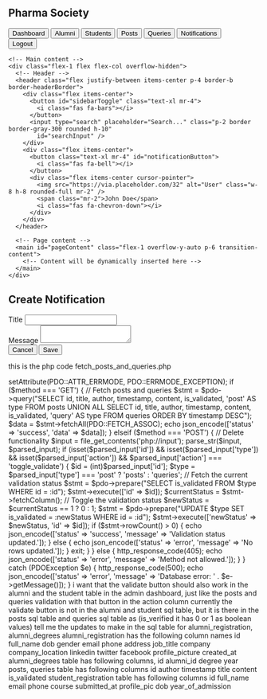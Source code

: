 <body class="bg-gray-100">
  <div class="flex h-screen overflow-hidden">
    <!-- Sidebar -->
    <aside id="sidebar" class="bg-sidebar border-r border-sidebarBorder transition-sidebar w-64 overflow-hidden">
      <div class="w-64 h-full flex flex-col p-5">
        <h2 class="text-2xl font-bold mb-8">Pharma Society</h2>
        <nav class="flex flex-col flex-1">
          <button class="flex items-center p-2 mb-2 w-full text-left hover:bg-sidebarHover rounded"
            data-nav="Dashboard">
            <i class="fas fa-home mr-2"></i> Dashboard
          </button>
          <button class="flex items-center p-2 mb-2 w-full text-left hover:bg-sidebarHover rounded" data-nav="Alumni">
            <i class="fas fa-user-graduate mr-2"></i> Alumni
          </button>
          <button class="flex items-center p-2 mb-2 w-full text-left hover:bg-sidebarHover rounded" data-nav="Students">
            <i class="fas fa-user-friends mr-2"></i> Students
          </button>
          <button class="flex items-center p-2 mb-2 w-full text-left hover:bg-sidebarHover rounded" data-nav="Posts">
            <i class="fas fa-file-alt mr-2"></i> Posts
          </button>
          <button class="flex items-center p-2 mb-2 w-full text-left hover:bg-sidebarHover rounded" data-nav="Queries">
            <i class="fas fa-question-circle mr-2"></i> Queries
          </button>
          <button class="flex items-center p-2 mb-2 w-full text-left hover:bg-sidebarHover rounded"
            data-nav="Notifications">
            <i class="fas fa-bell mr-2"></i> Notifications
          </button>
        </nav>
        <button class="flex items-center p-2 text-red-600">
          <i class="fas fa-sign-out-alt mr-2"></i> Logout
        </button>
      </div>
    </aside>

    <!-- Main content -->
    <div class="flex-1 flex flex-col overflow-hidden">
      <!-- Header -->
      <header class="flex justify-between items-center p-4 border-b border-headerBorder">
        <div class="flex items-center">
          <button id="sidebarToggle" class="text-xl mr-4">
            <i class="fas fa-bars"></i>
          </button>
          <input type="search" placeholder="Search..." class="p-2 border border-gray-300 rounded h-10"
            id="searchInput" />
        </div>
        <div class="flex items-center">
          <button class="text-xl mr-4" id="notificationButton">
            <i class="fas fa-bell"></i>
          </button>
          <div class="flex items-center cursor-pointer">
            <img src="https://via.placeholder.com/32" alt="User" class="w-8 h-8 rounded-full mr-2" />
            <span class="mr-2">John Doe</span>
            <i class="fas fa-chevron-down"></i>
          </div>
        </div>
      </header>

      <!-- Page content -->
      <main id="pageContent" class="flex-1 overflow-y-auto p-6 transition-content">
        <!-- Content will be dynamically inserted here -->
      </main>
    </div>
  </div>

  <!-- Notification Modal -->
  <div id="notificationModal" class="fixed inset-0 bg-black bg-opacity-50 flex items-center justify-center hidden">
    <div class="bg-white p-8 rounded-lg w-full max-w-md">
      <h2 id="modalTitle" class="text-2xl font-bold mb-4">
        Create Notification
      </h2>
      <form id="notificationForm" method="POST">
        <input type="hidden" id="notificationId" name="id" />
        <input type="hidden" name="action" value="create" />
        <div class="mb-4">
          <label for="notificationTitle" class="block text-sm font-medium text-gray-700 mb-1">Title</label>
          <input type="text" id="notificationTitle" name="title" required
            class="w-full px-3 py-2 border border-gray-300 rounded-md shadow-sm focus:outline-none focus:ring-indigo-500 focus:border-indigo-500" />
        </div>
        <div class="mb-4">
          <label for="notificationMessage" class="block text-sm font-medium text-gray-700 mb-1">Message</label>
          <textarea id="notificationMessage" name="message" required
            class="w-full px-3 py-2 border border-gray-300 rounded-md shadow-sm focus:outline-none focus:ring-indigo-500 focus:border-indigo-500"></textarea>
        </div>
        <div class="flex justify-end">
          <button type="button" id="cancelNotification"
            class="bg-gray-300 text-gray-700 px-4 py-2 rounded mr-2 hover:bg-gray-400 transition-colors">
            Cancel
          </button>
          <button type="submit" class="bg-blue-500 text-white px-4 py-2 rounded hover:bg-blue-600 transition-colors">
            Save
          </button>
        </div>
      </form>
    </div>
  </div>

  <script>
    // Data
    const quickStats = [
      { label: "Active Users", value: 1234, change: 5.6 },
      { label: "New Registrations", value: 567, change: -2.3 },
      { label: "Upcoming Events", value: 12, change: 10.5 },
      { label: "Open Tickets", value: 89, change: -7.8 },
    ];

    // Fetch and manage student data
    let students = [];

    function fetchStudentData() {
      fetch("fetch_students.php")
        .then(response => response.json())
        .then(data => {
          students = data;
          updateContent();
        })
        .catch(error => console.error("Error fetching student data:", error));
    }

    function deleteStudent(id) {
      if (confirm("Are you sure you want to delete this student?")) {
        fetch("delete_student.php", {
          method: "POST",
          headers: { "Content-Type": "application/x-www-form-urlencoded" },
          body: `delete_id=${id}`,
        })
          .then(response => response.text())
          .then(data => {
            console.log(data);
            students = students.filter(student => student.id !== id);
            updateContent();
          })
          .catch(error => console.error("Error deleting student:", error));
      }
    }

    fetchStudentData();

    let posts = [
      { id: 1, title: "First Blog Post", author: "John Doe", dateCreated: "2023-05-01" },
      { id: 2, title: "Upcoming Events", author: "Jane Smith", dateCreated: "2023-05-05" },
      { id: 3, title: "New Product Announcement", author: "Bob Johnson", dateCreated: "2023-05-10" },
    ];

    let queries = [
      { id: 1, title: "Admission Query", author: "Prospective Student", dateCreated: "2023-05-15" },
      { id: 2, title: "Course Information", author: "Current Student", dateCreated: "2023-05-18" },
      { id: 3, title: "Alumni Event", author: "Alumni Member", dateCreated: "2023-05-20" },
    ];

    let notifications = [];
    let alumni = [];

    function fetchAlumniData() {
      fetch("fetch_alumni.php")
        .then(response => response.json())
        .then(data => {
          alumni = data;
          updateContent();
        })
        .catch(error => console.error("Error fetching alumni data:", error));
    }

    function deleteAlumni(id) {
      if (confirm("Are you sure you want to delete this alumni?")) {
        fetch("delete_alumni.php", {
          method: "POST",
          headers: { "Content-Type": "application/x-www-form-urlencoded" },
          body: `delete_id=${id}`,
        })
          .then(response => response.text())
          .then(data => {
            console.log(data);
            alumni = alumni.filter(item => item.id !== id);
            updateContent();
            location.reload();
          })
          .catch(error => console.error("Error deleting alumni:", error));
      }
    }

    fetchAlumniData();

    const sidebar = document.getElementById("sidebar");
    const sidebarToggle = document.getElementById("sidebarToggle");
    const pageContent = document.getElementById("pageContent");
    const searchInput = document.getElementById("searchInput");
    const navButtons = document.querySelectorAll("[data-nav]");
    const notificationButton = document.getElementById("notificationButton");
    const notificationModal = document.getElementById("notificationModal");
    const notificationForm = document.getElementById("notificationForm");
    const modalTitle = document.getElementById("modalTitle");
    const notificationId = document.getElementById("notificationId");
    const notificationTitle = document.getElementById("notificationTitle");
    const notificationMessage = document.getElementById("notificationMessage");
    const cancelNotification = document.getElementById("cancelNotification");

    let activeNavItem = "Dashboard";
    let isSidebarVisible = true;

    function toggleSidebar() {
      isSidebarVisible = !isSidebarVisible;
      sidebar.style.width = isSidebarVisible ? "16rem" : "0";
    }

    function renderDashboard() {
      return `
        <h1 class="text-3xl font-bold mb-6">Dashboard</h1>
        <div class="grid grid-cols-1 md:grid-cols-2 lg:grid-cols-4 gap-6">
          ${quickStats.map(stat => `
            <div class="bg-statCard p-6 rounded-lg shadow-md">
              <h3 class="text-lg text-gray-600 mb-2">${stat.label}</h3>
              <p class="text-3xl font-bold mb-2">${stat.value.toLocaleString()}</p>
              <p class="text-sm ${stat.change >= 0 ? "text-green-500" : "text-red-500"}">
                ${stat.change >= 0 ? "+" : ""}${stat.change}% from last month
              </p>
            </div>
          `).join("")}
        </div>
      `;
    }

    function renderTable(data, columns, deleteFunction) {
      return `
        <div class="overflow-x-auto">
          <table class="w-full bg-white shadow-md rounded-lg overflow-hidden">
            <thead>
              <tr class="bg-gray-200">
                ${columns.map(column => `<th class="p-3 text-left">${column.label}</th>`).join("")}
                <th class="p-3 text-left">Actions</th>
              </tr>
            </thead>
            <tbody>
              ${data.map(item => `
                <tr class="border-b border-gray-200">
                  ${columns.map(column => `<td class="p-3">${item[column.key]}</td>`).join("")}
                  <td class="p-3">
                    <button class="text-red-500 hover:text-red-700" onclick="${deleteFunction.name}(${item.id})">
                      <i class="fas fa-trash"></i>
                    </button>
                  </td>
                </tr>
              `).join("")}
            </tbody>
          </table>
        </div>
      `;
    }

    function renderNotifications() {
      return `
        <h1 class="text-3xl font-bold mb-6">Notifications</h1>
        <div class="bg-white shadow-md rounded-lg overflow-hidden">
          ${notifications.map(notification => `
            <div class="p-4 border-b border-gray-200 ${notification.is_read ? "bg-gray-100" : "bg-white"}">
              <div class="flex justify-between items-start">
                <div>
                  <h3 class="font-semibold ${notification.is_read ? "text-gray-600" : "text-black"}">
                    ${notification.title}
                  </h3>
                  <p class="text-sm text-gray-600">${notification.message}</p>
                </div>
                <span class="text-xs text-gray-500">${notification.date}</span>
              </div>
              <div class="mt-2 flex justify-end">
                
                </button>
                <button class="text-sm text-green-500 hover:text-green-700 mr-2" onclick="openNotificationModal(${notification.id})">
                  Edit
                </button>
                <button class="text-sm text-red-500 hover:text-red-700" onclick="deleteNotification(${notification.id})">
                  Delete
                </button>
              </div>
            </div>
          `).join("")}
        </div>
        <div class="mt-4 flex justify-between items-center">
          <button onclick="openNotificationModal()" class="bg-blue-500 text-white px-4 py-2 rounded hover:bg-blue-600 transition-colors">
            Create New Notification
          </button>
        </div>
      `;
    }

    function fetchNotifications() {
      fetch('manage_notifications.php', { method: 'GET' })
        .then(response => response.json())
        .then(data => {
          notifications = data;
          updateContent();
        })
        .catch(error => console.error("Error fetching notifications:", error));
    }

    function toggleReadStatus(id) {
      fetch('manage_notifications.php', {
        method: 'POST',
        headers: { 'Content-Type': 'application/x-www-form-urlencoded' },
        body: `action=mark_read&id=${id}`,
      })
        .then(response => response.json())
        .then(data => {
          if (data.status === 'success') fetchNotifications();
        })
        .catch(error => console.error("Error updating read status:", error));
    }

    function markAllAsRead() {
      fetch('manage_notifications.php', {
        method: 'POST',
        headers: { 'Content-Type': 'application/x-www-form-urlencoded' },
        body: 'action=mark_all_read',
      })
        .then(response => response.json())
        .then(data => {
          if (data.status === 'success') fetchNotifications();
        })
        .catch(error => console.error("Error marking all as read:", error));
    }

    function deleteNotification(id) {
      if (confirm("Are you sure you want to delete this notification?")) {
        fetch('manage_notifications.php', {
          method: 'POST',
          headers: { 'Content-Type': 'application/x-www-form-urlencoded' },
          body: `action=delete&id=${id}`,
        })
          .then(response => response.json())
          .then(data => {
            if (data.status === 'success') fetchNotifications();
          })
          .catch(error => console.error("Error deleting notification:", error));
      }
    }

    function openNotificationModal(id = null) {
      modalTitle.textContent = id ? "Edit Notification" : "Create Notification";
      notificationId.value = id || "";
      if (id) {
        const notification = notifications.find(n => n.id == id);
        if (notification) {
          notificationTitle.value = notification.title;
          notificationMessage.value = notification.message;
        }
      } else {
        notificationTitle.value = "";
        notificationMessage.value = "";
      }
      notificationModal.classList.remove("hidden");
    }

    function closeNotificationModal() {
      notificationModal.classList.add("hidden");
    }

    function saveNotification(e) {
      e.preventDefault();

      const id = notificationId.value;
      const title = notificationTitle.value;
      const message = notificationMessage.value;

      const formData = new URLSearchParams();
      formData.append('title', title);
      formData.append('message', message);

      const action = id ? 'update' : 'create';
      formData.append('action', action);

      if (id) {
        formData.append('id', id);
      }

      fetch('manage_notifications.php', {
        method: 'POST',
        headers: { 'Content-Type': 'application/x-www-form-urlencoded' },
        body: formData
      })
        .then(response => response.json())
        .then(data => {
          if (data.status === 'success') {
            closeNotificationModal();
            fetchNotifications();
          } else {
            console.error('Error:', data.message);
          }
        })
        .catch(error => console.error('Error:', error));
    }

    function renderContent() {
      let content = "";
      switch (activeNavItem) {
        case "Dashboard":
          content = renderDashboard();
          break;
        case "Alumni":
          content = `
        <h1 class="text-3xl font-bold mb-6">Alumni Management</h1>
        <div class="mb-4 flex justify-end">
            <button id="addQueryBtn" class="bg-blue-500 text-white px-4 py-2 rounded hover:bg-blue-600 transition-colors">
                Validate all alumni
            </button>
        </div>
        ${renderTable(alumni, [
            { key: "full_name", label: "Full Name" },
            { key: "dob", label: "D.O.B" },
            { key: "gender", label: "Gender" },
            { key: "email", label: "Email" },
            { key: "phone", label: "Phone" },
            { key: "address", label: "Address" },
            { key: "job_title", label: "Current Job Title" },
            { key: "company", label: "Company" },
            { key: "company_location", label: "Company Location" },
            { key: "degrees", label: "Degrees" },
            { key: "linkedin", label: "LinkedIn" },
            { key: "twitter", label: "Twitter" },
            { key: "facebook", label: "Facebook" },
          ], deleteAlumni)}
      `;
          break;
        case "Students":
          content = `
        <h1 class="text-3xl font-bold mb-6">Student Management</h1>
        <div class="mb-4 flex justify-end">
            <button id="addQueryBtn" class="bg-blue-500 text-white px-4 py-2 rounded hover:bg-blue-600 transition-colors">
                Validate all students
            </button>
        </div>
        ${renderTable(students, [
            { key: "full_name", label: "Full Name" },
            { key: "email", label: "Email" },
            { key: "phone", label: "Phone" },
            { key: "course", label: "Course" },
            { key: "dob", label: "Date of Birth" },
            { key: "year_of_admission", label: "Year of Admission" },
          ], deleteStudent)}
      `;
          break;

        case "Posts":
          content = `
    <div class="container mx-auto">
        <h1 class="text-3xl font-bold mb-6">Posts Management</h1>
        <div class="mb-4 flex justify-end">
            <button id="addPostBtn" class="bg-blue-500 text-white px-4 py-2 rounded hover:bg-blue-600 transition-colors">
                Validate all posts
            </button>
        </div>
        <div class="bg-white shadow-md rounded-lg">
            <table class="min-w-full">
                <thead>
                    <tr class="bg-gray-200">
                        <th class="px-6 py-3 text-left text-sm font-semibold">ID</th>
                        <th class="px-6 py-3 text-left text-sm font-semibold">Title</th>
                        <th class="px-6 py-3 text-left text-sm font-semibold">Author</th>
                        <th class="px-6 py-3 text-left text-sm font-semibold">Date Created</th>
                        <th class="px-6 py-3 text-left text-sm font-semibold">Actions</th>
                    </tr>
                </thead>
                <tbody id="postsTableBody">
                    <!-- Posts will be dynamically inserted here -->
                </tbody>
            </table>
        </div>
    </div>
`;
          setTimeout(() => fetchPostsAndQueries(), 0);
          break;

        case "Queries":
          content = `
    <div class="container mx-auto">
        <h1 class="text-3xl font-bold mb-6">Queries Management</h1>
        <div class="mb-4 flex justify-end">
            <button id="addQueryBtn" class="bg-blue-500 text-white px-4 py-2 rounded hover:bg-blue-600 transition-colors">
                Validate all queries
            </button>
        </div>
        <div class="bg-white shadow-md rounded-lg">
            <table class="min-w-full">
                <thead>
                    <tr class="bg-gray-200">
                        <th class="px-6 py-3 text-left text-sm font-semibold">ID</th>
                        <th class="px-6 py-3 text-left text-sm font-semibold">Title</th>
                        <th class="px-6 py-3 text-left text-sm font-semibold">Author</th>
                        <th class="px-6 py-3 text-left text-sm font-semibold">Date Created</th>
                        <th class="px-6 py-3 text-left text-sm font-semibold">Actions</th>
                    </tr>
                </thead>
                <tbody id="queriesTableBody">
                    <!-- Queries will be dynamically inserted here -->
                </tbody>
            </table>
        </div>

    </div>
`;
          setTimeout(() => fetchPostsAndQueries(), 0);
          break;

        case "Notifications":
          content = renderNotifications();
          break;
        default:
          content = renderDashboard();
      }
      return content;
    }

    function updateContent() {
      pageContent.style.opacity = "0";
      pageContent.style.transform = "translateY(20px)";
      setTimeout(() => {
        pageContent.innerHTML = renderContent();
        pageContent.style.opacity = "1";
        pageContent.style.transform = "translateY(0)";
      }, 300);
    }

    function filterData(searchTerm) {
      const filteredAlumni = alumni.filter(item =>
        Object.values(item).some(val =>
          val.toString().toLowerCase().includes(searchTerm.toLowerCase())
        )
      );
      const filteredStudents = students.filter(item =>
        Object.values(item).some(val =>
          val.toString().toLowerCase().includes(searchTerm.toLowerCase())
        )
      );
      const filteredPosts = posts.filter(item =>
        Object.values(item).some(val =>
          val.toString().toLowerCase().includes(searchTerm.toLowerCase())
        )
      );
      const filteredQueries = queries.filter(item =>
        Object.values(item).some(val =>
          val.toString().toLowerCase().includes(searchTerm.toLowerCase())
        )
      );

      alumni.splice(0, alumni.length, ...filteredAlumni);
      students.splice(0, students.length, ...filteredStudents);
      posts.splice(0, posts.length, ...filteredPosts);
      queries.splice(0, queries.length, ...filteredQueries);

      updateContent();
    }

    function initNotificationEventListeners() {
      cancelNotification.addEventListener('click', closeNotificationModal);
      notificationForm.addEventListener('submit', saveNotification);
    }

    document.addEventListener('DOMContentLoaded', () => {
      initNotificationEventListeners();
      fetchNotifications();
    });


    // Exp starts

    function fetchPostsAndQueries() {
      console.log("Fetching posts and queries...");
      fetch("fetch_posts_and_queries.php")
        .then((response) => response.json())
        .then((data) => {
          console.log("Received data:", data);
          if (data.status === "success") {
            const postsData = data.data.filter((item) => item.type === "post");
            const queriesData = data.data.filter((item) => item.type === "query");
            console.log("Posts data:", postsData);
            console.log("Queries data:", queriesData);
            renderPosts(postsData);
            renderQueries(queriesData);
          } else {
            console.error("Error fetching posts and queries:", data.message);
          }
        })
        .catch((error) => console.error("Error:", error));
    }

    function renderPosts(posts) {
      const postsTableBody = document.getElementById("postsTableBody");
      if (postsTableBody) {
        postsTableBody.innerHTML = posts.map(post => `
      <tr>
        <td class="p-3">${post.id}</td>
        <td class="p-3">${post.title}</td>
        <td class="p-3">${post.author}</td>
        <td class="p-3">${new Date(post.timestamp).toLocaleDateString()}</td>
        <td class="p-3">
          <button class="text-green-500 hover:text-green-700" onclick="toggleValidation(${post.id}, 'post')">
            ${post.is_validated ? '<i class="fas fa-check-circle"></i>' : '<i class="fas fa-times-circle"></i>'}
          </button>
          <button class="text-red-500 hover:text-red-700" onclick="deletePostOrQuery(${post.id}, 'post')">
            <i class="fas fa-trash"></i>
          </button>
        </td>
      </tr>
    `).join('');
      }
    }

    function renderQueries(queries) {
      const queriesTableBody = document.getElementById("queriesTableBody");
      if (queriesTableBody) {
        queriesTableBody.innerHTML = queries.map(query => `
      <tr>
        <td class="p-3">${query.id}</td>
        <td class="p-3">${query.title}</td>
        <td class="p-3">${query.author}</td>
        <td class="p-3">${new Date(query.timestamp).toLocaleDateString()}</td>
        <td class="p-3">
          <button class="text-green-500 hover:text-green-700" onclick="toggleValidation(${query.id}, 'query')">
            ${query.is_validated ? '<i class="fas fa-check-circle"></i>' : '<i class="fas fa-times-circle"></i>'}
          </button>
          <button class="text-red-500 hover:text-red-700" onclick="deletePostOrQuery(${query.id}, 'query')">
            <i class="fas fa-trash"></i>
          </button>
        </td>
      </tr>
    `).join('');
      }
    }

    function toggleValidation(id, type) {
      fetch('fetch_posts_and_queries.php', {
        method: 'POST',
        headers: { 'Content-Type': 'application/x-www-form-urlencoded' },
        body: `id=${id}&type=${type}&action=toggle_validate`,
      })
        .then(response => response.json())
        .then(data => {
          if (data.status === 'success') {
            // Fetch and reload posts and queries after validation update
            fetchPostsAndQueries();
          } else {
            console.error('Error updating validation status:', data.message);
          }
        })
        .catch(error => console.error('Error:', error));
    }

    function deletePostOrQuery(id, type) {
      if (confirm(`Are you sure you want to delete this ${type}?`)) {
        fetch("fetch_posts_and_queries.php", {
          method: "POST",
          headers: { "Content-Type": "application/x-www-form-urlencoded" },
          body: `id=${id}&type=${type}`,
        })
          .then((response) => response.json())
          .then((data) => {
            if (data.status === "success") {
              alert(`${type.charAt(0).toUpperCase() + type.slice(1)} deleted successfully.`);
              fetchPostsAndQueries();
            } else {
              console.error("Error:", data.message);
            }
          })
          .catch((error) => console.error("Error:", error));
      }
    }


    document.addEventListener("DOMContentLoaded", () => {
      initNotificationEventListeners();
      fetchNotifications();
      fetchPostsAndQueries(); // Call to fetch and render posts and queries
    });


    // Exp ends
    sidebarToggle.addEventListener("click", toggleSidebar);

    navButtons.forEach(button => {
      button.addEventListener("click", () => {
        activeNavItem = button.getAttribute("data-nav");
        updateContent();
      });
    });

    searchInput.addEventListener("input", e => {
      filterData(e.target.value);
    });

    notificationButton.addEventListener("click", () => {
      activeNavItem = "Notifications";
      updateContent();
    });

    updateContent();
  </script>
</body>

this is the php code fetch_posts_and_queries.php

<?php
header('Content-Type: application/json');
require_once 'db_config.php'; // Adjust this to your database configuration file.

$method = $_SERVER['REQUEST_METHOD'];

try {
    $pdo = new PDO("mysql:host=$db_host;dbname=$db_name", $db_user, $db_password);
    $pdo->setAttribute(PDO::ATTR_ERRMODE, PDO::ERRMODE_EXCEPTION);

    if ($method === 'GET') {
        // Fetch posts and queries
        $stmt = $pdo->query("SELECT id, title, author, timestamp, content, is_validated, 'post' AS type FROM posts
        UNION ALL
        SELECT id, title, author, timestamp, content, is_validated, 'query' AS type FROM queries
        ORDER BY timestamp DESC");

        $data = $stmt->fetchAll(PDO::FETCH_ASSOC);
        echo json_encode(['status' => 'success', 'data' => $data]);
    } elseif ($method === 'POST') {
        // Delete functionality
        $input = file_get_contents('php://input');
        parse_str($input, $parsed_input);

        if (isset($parsed_input['id']) && isset($parsed_input['type']) && isset($parsed_input['action']) && $parsed_input['action'] === 'toggle_validate') {
            $id = (int)$parsed_input['id'];
            $type = $parsed_input['type'] === 'post' ? 'posts' : 'queries';

            // Fetch the current validation status
            $stmt = $pdo->prepare("SELECT is_validated FROM $type WHERE id = :id");
            $stmt->execute(['id' => $id]);
            $currentStatus = $stmt->fetchColumn();

            // Toggle the validation status
            $newStatus = $currentStatus == 1 ? 0 : 1;

            $stmt = $pdo->prepare("UPDATE $type SET is_validated = :newStatus WHERE id = :id");
            $stmt->execute(['newStatus' => $newStatus, 'id' => $id]);

            if ($stmt->rowCount() > 0) {
                echo json_encode(['status' => 'success', 'message' => 'Validation status updated.']);
            } else {
                echo json_encode(['status' => 'error', 'message' => 'No rows updated.']);
            }
            exit;
        }
    } else {
        http_response_code(405);
        echo json_encode(['status' => 'error', 'message' => 'Method not allowed.']);
    }
} catch (PDOException $e) {
    http_response_code(500);
    echo json_encode(['status' => 'error', 'message' => 'Database error: ' . $e->getMessage()]);
}



i want that the validate button should also work in the alumni and the student table in the admin dashboard, just like the posts and queries validation with that button in the action column

currently the validate button is not in the alumni and student sql table, but it is there in the posts sql table and queries sql table as (is_verified   it has 0 or 1 as boolean values) 

tell me the updates to make in the sql table for alumni_registration, alumni_degrees

alumni_registration has the following column names 
id
full_name
dob
gender
email
phone
address
job_title
company
company_location
linkedin
twitter
facebook
profile_picture
created_at

alumni_degrees table has following columns,
id
alumni_id
degree
year


posts, queries table has following columns

id
author
timestamp
title
content
is_validated


student_registration table has following columns

id
full_name
email
phone
course
submitted_at
profile_pic
dob
year_of_admission

